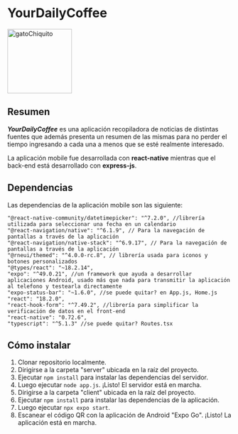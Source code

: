 # YourDailyCoffee 

<img width="145" alt="gatoChiquito" src="https://github.com/jacznik77/FinalLabApp/assets/70603805/c8209082-b124-49a5-8215-000b20a67538">

## Resumen
_**YourDailyCoffee**_ es una aplicación recopiladora de noticias de distintas fuentes
que además presenta un resumen de las mismas para no perder el tiempo ingresando a cada una a menos que se esté realmente interesado.

La aplicación mobile fue desarrollada con **react-native** mientras que el back-end está desarrollado con **express-js**.

## Dependencias

Las dependencias de la aplicación mobile son las siguiente:

    "@react-native-community/datetimepicker": "^7.2.0", //librería utilizada para seleccionar una fecha en un calendario
    "@react-navigation/native": "^6.1.9", // Para la navegación de pantallas a través de la aplicación
    "@react-navigation/native-stack": "^6.9.17", // Para la navegación de pantallas a través de la aplicación
    "@rneui/themed": "^4.0.0-rc.8", // librería usada para iconos y botones personalizados
    "@types/react": "~18.2.14",
    "expo": "^49.0.21", //un framework que ayuda a desarrollar aplicaciones Android, usado más que nada para transmitir la aplicación al telefono y testearla directamente
    "expo-status-bar": "~1.6.0", //se puede quitar? en App.js, Home.js
    "react": "18.2.0",
    "react-hook-form": "^7.49.2", //librería para simplificar la verificación de datos en el front-end
    "react-native": "0.72.6",
    "typescript": "^5.1.3" //se puede quitar? Routes.tsx


## Cómo instalar

1. Clonar repositorio localmente.
2. Dirigirse a la carpeta "server" ubicada en la raíz del proyecto.
3. Ejecutar `npm install` para instalar las dependencias del servidor.
4. Luego ejecutar `node app.js`. ¡Listo! El servidor está en marcha.
5. Dirigirse a la carpeta "client" ubicada en la raíz del proyecto.
6. Ejecutar `npm install` para instalar las dependencias de la aplicación.
7. Luego ejecutar `npx expo start`.
8. Escanear el código QR con la aplicación de Android "Expo Go". ¡Listo! La aplicación está en marcha.

